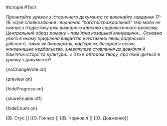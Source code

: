 #Історія #Тест

*Прочитайте уривок з історичного документа та виконайте завдання 17–19. «Цей славнозвісний і водночас “багатостраждальний” твір мало не скинув з п’єдесталу вже визнаного класика соціалістичного реалізму. Центральний образ роману – пам’ятка козацької минувшини… Основна увага в ньому приділена викриттю негативних явищ радянської дійсності, таких як бюрократія, кар’єризм, безправ’я селян, чиновницьке недбальство, зневажливе ставлення до довкілля й пам’яток історії та культури...» Хто є автором твору, про який ідеться в уривку з документа?*

{noChangeVote on}

{preview on}

{hideProgress on}

{shareEnable off}

{hideCount on}

[[В. Стус ]]
[[О. Гончар ]]
[[В. Чорновіл ]]
[[О. Довженко]]
